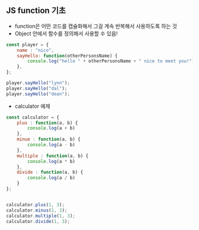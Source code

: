 ## JS function 기초

- function은 어떤 코드를 캡슐화해서 그걸 계속 반복해서 사용하도록 하는 것
- Object 안에서 함수를 정의해서 사용할 수 있음!

```js
const player = {
    name : "nico",
    sayHello: function(otherPersonsName) {
        console.log("hello " + otherPersonsName + " nice to meet you!");
    },
};

player.sayHello("lynn");
player.sayHello("dal");
player.sayHello("dean");
```

- calculator 예제

```js
const calculator = {
    plus : function(a, b) {
        console.log(a + b)
    },
    minue : function(a, b) {
        console.log(a - b)
    },
    multiple : function(a, b) {
        console.log(a * b)
    },
    divide : function(a, b) {
        console.log(a / b)
    }
};


calculator.plus(1, 3);
calculator.minus(1, 3);
calculator.multiple(1, 3);
calculator.divide(1, 3);
```